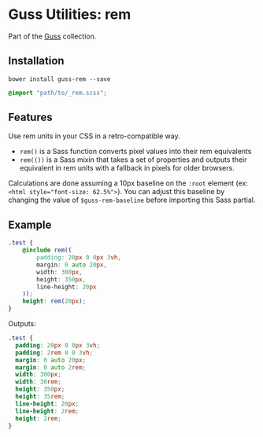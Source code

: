 # Guss Utilities: rem

Part of the [Guss](https://github.com/guardian/guss) collection.

## Installation

```
bower install guss-rem --save
```

```scss
@import "path/to/_rem.scss";
```

## Features

Use rem units in your CSS in a retro-compatible way.

- `rem()` is a Sass function converts pixel values into their rem equivalents
- `rem(())` is a Sass mixin that takes a set of properties and outputs their
  equivalent in rem units with a fallback in pixels for older browsers.

Calculations are done assuming a 10px baseline on the `:root` element (ex: `<html style="font-size: 62.5%">`). You can adjust this baseline by changing the value of `$guss-rem-baseline` before importing this Sass partial.

## Example

```scss
.test {
    @include rem((
        padding: 20px 0 0px 3vh,
        margin: 0 auto 20px,
        width: 300px,
        height: 350px,
        line-height: 20px
    ));
    height: rem(20px);
}
```

Outputs:

```css
.test {
  padding: 20px 0 0px 3vh;
  padding: 2rem 0 0 3vh;
  margin: 0 auto 20px;
  margin: 0 auto 2rem;
  width: 300px;
  width: 30rem;
  height: 350px;
  height: 35rem;
  line-height: 20px;
  line-height: 2rem;
  height: 2rem;
}
```
